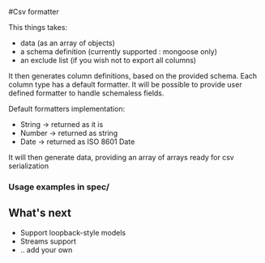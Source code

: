 #Csv formatter

This things takes:

* data (as an array of objects)
* a schema definition (currently supported : mongoose only)
* an exclude list (if you wish not to export all columns)

It then generates column definitions, based on the provided schema. Each column type has a default formatter.
It will be possible to provide user defined formatter to handle schemaless fields.

Default formatters implementation:

* String -> returned as it is
* Number -> returned as string
* Date -> returned as ISO 8601 Date

It will then generate data, providing an array of arrays ready for csv serialization


### Usage examples in spec/

## What's next

* Support loopback-style models
* Streams support
* .. add your own
